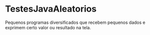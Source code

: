 # TestesJavaAleatorios
Pequenos programas diversificados que recebem pequenos dados e exprimem certo valor ou resultado na tela.
